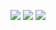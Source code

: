 ![](https://profile-counter.glitch.me/nnyyaa/count.svg)
![](https://metrics.lecoq.io/nnyyaa?template=classic&config.timezone=Asia%2FShanghai)
![](https://github-readme-stats.vercel.app/api/top-langs/?username=nnyyaa&hide_title=true&hide_border=true&layout=compact&langs_count=6&text_color=000&icon_color=fff&bg_color=0,52fa5a,4dfcff,c64dff&theme=graywhite)

